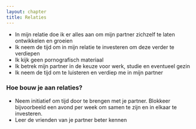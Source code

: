 ```yaml
---
layout: chapter
title: Relaties
---
```


- In mijn relatie doe ik er alles aan om mijn partner zichzelf te laten ontwikkelen en groeien
- Ik neem de tijd om in mijn relatie te investeren om deze verder te verdiepen
- Ik kijk geen pornografisch materiaal
- Ik betrek mijn partner in de keuze voor werk, studie en eventueel gezin
- Ik neem de tijd om te luisteren en verdiep me in mijn partner

### Hoe bouw je aan relaties?

- Neem initiatief om tijd door te brengen met je partner. Blokkeer bijvoorbeeld een avond per week om samen te zijn en in elkaar te investeren.
- Leer de vrienden van je partner beter kennen